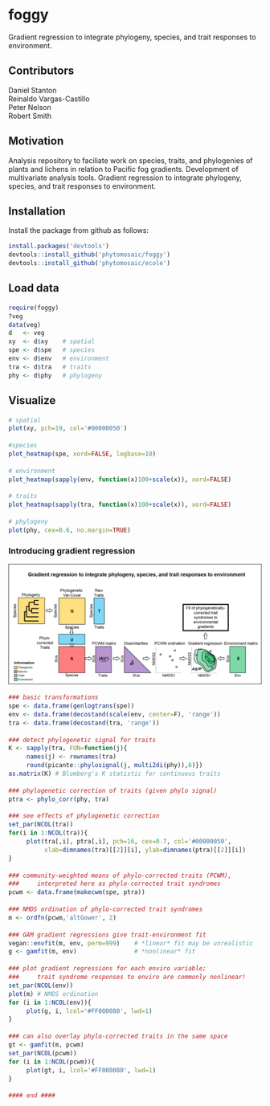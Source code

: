 # foggy

Gradient regression to integrate phylogeny, species, and trait responses to environment.


## Contributors

Daniel Stanton  
Reinaldo Vargas-Castillo  
Peter Nelson  
Robert Smith


## Motivation

Analysis repository to faciliate work on species, traits, and phylogenies of plants and lichens in relation to Pacific fog gradients.  Development of multivariate analysis tools. 
Gradient regression to integrate phylogeny, species, and trait responses to environment.


## Installation

Install the package from github as follows:
```r
install.packages('devtools')
devtools::install_github('phytomosaic/foggy')
devtools::install_github('phytomosaic/ecole')
```


## Load data

```r
require(foggy)
?veg
data(veg)
d   <- veg
xy  <- d$xy    # spatial
spe <- d$spe   # species
env <- d$env   # environment
tra <- d$tra   # traits
phy <- d$phy   # phylogeny
```

## Visualize

```r
# spatial
plot(xy, pch=19, col='#00000050')

#species
plot_heatmap(spe, xord=FALSE, logbase=10)

# environment
plot_heatmap(sapply(env, function(x)100+scale(x)), xord=FALSE)

# traits
plot_heatmap(sapply(tra, function(x)100+scale(x)), xord=FALSE)

# phylogeny
plot(phy, cex=0.6, no.margin=TRUE)

```

### Introducing gradient regression

![Gradient regression](https://github.com/phytomosaic/foggy/blob/master/.makefiles/workflow.png)

```r
### basic transformations
spe <- data.frame(genlogtrans(spe))
env <- data.frame(decostand(scale(env, center=F), 'range'))
tra <- data.frame(decostand(tra, 'range'))

### detect phylogenetic signal for traits
K <- sapply(tra, FUN=function(j){
     names(j) <- rownames(tra)
     round(picante::phylosignal(j, multi2di(phy)),6)})
as.matrix(K) # Blomberg's K statistic for continuous traits

### phylogenetic correction of traits (given phylo signal)
ptra <- phylo_corr(phy, tra)

### see effects of phylogenetic correction
set_par(NCOL(tra))
for(i in 1:NCOL(tra)){
     plot(tra[,i], ptra[,i], pch=16, cex=0.7, col='#00000050',
          xlab=dimnames(tra)[[2]][i], ylab=dimnames(ptra)[[2]][i])
}

### community-weighted means of phylo-corrected traits (PCWM),
###     interpreted here as phylo-corrected trait syndromes
pcwm <- data.frame(makecwm(spe, ptra))

### NMDS ordination of phylo-corrected trait syndromes
m <- ordfn(pcwm,'altGower', 2)

### GAM gradient regressions give trait-environment fit
vegan::envfit(m, env, perm=999)    # *linear* fit may be unrealistic 
g <- gamfit(m, env)                # *nonlinear* fit

### plot gradient regressions for each enviro variable;
###     trait syndrome responses to enviro are commonly nonlinear!
set_par(NCOL(env))
plot(m) # NMDS ordination
for (i in 1:NCOL(env)){
     plot(g, i, lcol='#FF000080', lwd=1)
}

### can also overlay phylo-corrected traits in the same space
gt <- gamfit(m, pcwm)
set_par(NCOL(pcwm))
for (i in 1:NCOL(pcwm)){
     plot(gt, i, lcol='#FF000080', lwd=1)
}

#### end ####
```




